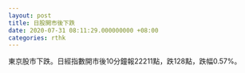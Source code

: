 ```yaml
---
layout: post
title: 日股開市後下跌
date: 2020-07-31 08:11:29.000000000 +08:00
categories: rthk
---
```


東京股市下跌。日經指數開市後10分鐘報22211點，跌128點，跌幅0.57%。
